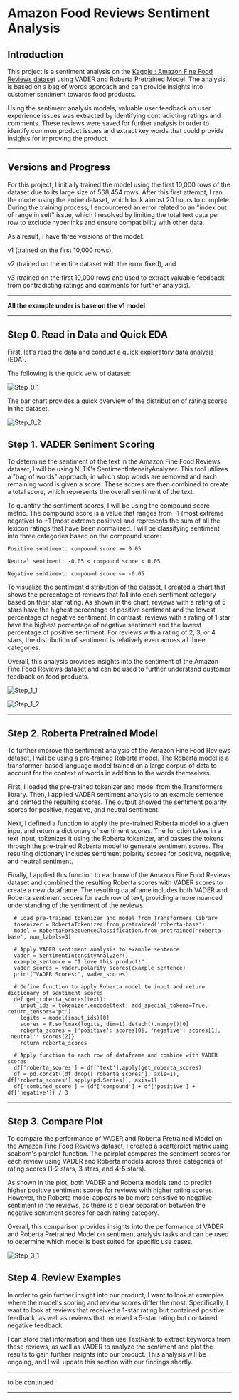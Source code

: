 # Amazon Food Reviews Sentiment Analysis

## Introduction

This project is a sentiment analysis on the [Kaggle : Amazon Fine Food Reviews datase](https://www.kaggle.com/datasets/snap/amazon-fine-food-reviews)t using VADER and Roberta Pretrained Model. The analysis is based on a bag of words approach and can provide insights into customer sentiment towards food products.

Using the sentiment analysis models, valuable user feedback on user experience issues was extracted by identifying contradicting ratings and comments. These reviews were saved for further analysis in order to identify common product issues and extract key words that could provide insights for improving the product.

-----

## Versions and Progress

For this project, I initially trained the model using the first 10,000 rows of the dataset due to its large size of 568,454 rows. After this first attempt, I ran the model using the entire dataset, which took almost 20 hours to complete. During the training process, I encountered an error related to an "index out of range in self" issue, which I resolved by limiting the total text data per row to exclude hyperlinks and ensure compatibility with other data.

As a result, I have three versions of the model: 

v1 (trained on the first 10,000 rows), 

v2 (trained on the entire dataset with the error fixed), and 

v3 (trained on the first 10,000 rows and used to extract valuable feedback from contradicting ratings and comments for further analysis).

-----

**All the example under is base on the v1 model**

-----

## Step 0. Read in Data and Quick EDA

First, let's read the data and conduct a quick exploratory data analysis (EDA). 

The following is the quick veiw of dataset:

![Step_0_1](Assest/Step_0_1.JPG)

The bar chart provides a quick overview of the distribution of rating scores in the dataset.

![Step_0_2](Assest/Step_0_2.JPG)



## Step 1. VADER Seniment Scoring

To determine the sentiment of the text in the Amazon Fine Food Reviews dataset, I will be using NLTK's SentimentIntensityAnalyzer. This tool utilizes a "bag of words" approach, in which stop words are removed and each remaining word is given a score. These scores are then combined to create a total score, which represents the overall sentiment of the text.

To quantify the sentiment scores, I will be using the compound score metric. The compound score is a value that ranges from -1 (most extreme negative) to +1 (most extreme positive) and represents the sum of all the lexicon ratings that have been normalized. I will be classifying sentiment into three categories based on the compound score:

    Positive sentiment: compound score >= 0.05

    Neutral sentiment: -0.05 < compound score < 0.05

    Negative sentiment: compound score <= -0.05

To visualize the sentiment distribution of the dataset, I created a chart that shows the percentage of reviews that fall into each sentiment category based on their star rating. As shown in the chart, reviews with a rating of 5 stars have the highest percentage of positive sentiment and the lowest percentage of negative sentiment. In contrast, reviews with a rating of 1 star have the highest percentage of negative sentiment and the lowest percentage of positive sentiment. For reviews with a rating of 2, 3, or 4 stars, the distribution of sentiment is relatively even across all three categories.

Overall, this analysis provides insights into the sentiment of the Amazon Fine Food Reviews dataset and can be used to further understand customer feedback on food products.

![Step_1_1](Assest/Step_1_1.JPG)

![Step_1_2](Assest/Step_1_2.JPG)

-----

## Step 2. Roberta Pretrained Model

To further improve the sentiment analysis of the Amazon Fine Food Reviews dataset, I will be using a pre-trained Roberta model. The Roberta model is a transformer-based language model trained on a large corpus of data to account for the context of words in addition to the words themselves.

First, I loaded the pre-trained tokenizer and model from the Transformers library. Then, I applied VADER sentiment analysis to an example sentence and printed the resulting scores. The output showed the sentiment polarity scores for positive, negative, and neutral sentiment.

Next, I defined a function to apply the pre-trained Roberta model to a given input and return a dictionary of sentiment scores. The function takes in a text input, tokenizes it using the Roberta tokenizer, and passes the tokens through the pre-trained Roberta model to generate sentiment scores. The resulting dictionary includes sentiment polarity scores for positive, negative, and neutral sentiment.

Finally, I applied this function to each row of the Amazon Fine Food Reviews dataset and combined the resulting Roberta scores with VADER scores to create a new dataframe. The resulting dataframe includes both VADER and Roberta sentiment scores for each row of text, providing a more nuanced understanding of the sentiment of the reviews.

      # Load pre-trained tokenizer and model from Transformers library
      tokenizer = RobertaTokenizer.from_pretrained('roberta-base')
      model = RobertaForSequenceClassification.from_pretrained('roberta-base', num_labels=3)

      # Apply VADER sentiment analysis to example sentence
      vader = SentimentIntensityAnalyzer()
      example_sentence = "I love this product!"
      vader_scores = vader.polarity_scores(example_sentence)
      print("VADER Scores:", vader_scores)

      # Define function to apply Roberta model to input and return dictionary of sentiment scores
      def get_roberta_scores(text):
        input_ids = tokenizer.encode(text, add_special_tokens=True, return_tensors='pt')
        logits = model(input_ids)[0]
        scores = F.softmax(logits, dim=1).detach().numpy()[0]
        roberta_scores = {'positive': scores[0], 'negative': scores[1], 'neutral': scores[2]}
        return roberta_scores

      # Apply function to each row of dataframe and combine with VADER scores
      df['roberta_scores'] = df['text'].apply(get_roberta_scores)
      df = pd.concat([df.drop(['roberta_scores'], axis=1), df['roberta_scores'].apply(pd.Series)], axis=1)
      df['combined_score'] = (df['compound'] + df['positive'] + df['negative']) / 3

-----

## Step 3. Compare Plot

To compare the performance of VADER and Roberta Pretrained Model on the Amazon Fine Food Reviews dataset, I created a scatterplot matrix using seaborn's pairplot function. The pairplot compares the sentiment scores for each review using VADER and Roberta models across three categories of rating scores (1-2 stars, 3 stars, and 4-5 stars).

As shown in the plot, both VADER and Roberta models tend to predict higher positive sentiment scores for reviews with higher rating scores. However, the Roberta model appears to be more sensitive to negative sentiment in the reviews, as there is a clear separation between the negative sentiment scores for each rating category.

Overall, this comparison provides insights into the performance of VADER and Roberta Pretrained Model on sentiment analysis tasks and can be used to determine which model is best suited for specific use cases.

![Step_3_1](Assest/Step_3_1.JPG)

## Step 4. Review Examples

In order to gain further insight into our product, I want to look at examples where the model's scoring and review scores differ the most. Specifically, I want to look at reviews that received a 1-star rating but contained positive feedback, as well as reviews that received a 5-star rating but contained negative feedback.

I can store that information and then use TextRank to extract keywords from these reviews, as well as VADER to analyze the sentiment and plot the results to gain further insights into our product. This analysis will be ongoing, and I will update this section with our findings shortly.

-----

to be continued

-----
